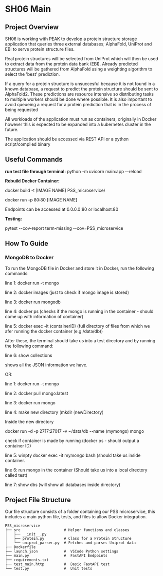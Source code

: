 # SH06 Main


## Project Overview
SH06 is working with PEAK to develop a protein structure storage application that queries three external databases; AlphaFold, UniProt and EBI to serve protein structure files. 

Real protein structures will be selected from UniProt which will then be used to extract data from the protein data bank (EBI).
Already predicted structures will be gathered from AlphaFold using a weighting algorithm to select the 'best' prediction.

If a query for a protein structure is unsuccesful because it is not found in a known database, a request to predict the protein structure should be sent to AlphaFold2. These predictions are resource intensive so distributing tasks to multiple workers should be done where possible. It is also important to avoid queueing a request for a protein prediction that is in the process of being requested

All workloads of the application must run as containers, originally in Docker however this is expected to be expanded into a kubernetes cluster in the future.

The application should be accessed via REST API or a python script/compiled binary


## Useful Commands

**run test file through terminal:** python -m uvicorn main:app --reload

**Rebuild Docker Container:**

docker build -t [IMAGE NAME] PSS_microservice/

docker run -p 80:80 [IMAGE NAME]

Endpoints can be accessed at 0.0.0.0:80 or localhost:80

**Testing:** 

pytest --cov-report term-missing --cov=PSS_microservice

## How To Guide

### MongoDB to Docker

To run the MongoDB file in Docker and store it in Docker, run the following commands:

line 1: docker run -t mongo 

line 2: docker images (just to check if mongo image is stored)

line 3: docker run mongodb 

line 4: docker ps (checks if the mongo is running in the container - should come up with information of container)

line 5: docker exec -it (containerID) (full directory of files from which we afer running the docker container (e.g /data/db))

After these, the terminal should take us into a test directory and by running the following command:

line 6: show collections 

shows all the JSON information we have.

OR:

line 1: docker run -t mongo

line 2: docker pull mongo:latest

line 3: docker run mongo

line 4: make new directory (mkdir (newDirectory)

Inside the new directory

docker run -d -p 2717:27017 -v ~/data/db --name (mymongo) mongo

check if container is made by running (docker ps - should output a container ID)

line 5: winpty docker exec -it mymongo bash (should take us inside container.

line 6: run mongo in the container
(Should take us into a local directory called test)

line 7: show dbs (will show all databases inside directory)

## Project File Structure
Our file structure consists of a folder containing our PSS microservice, this includes a main python file, tests, and files to allow Docker integration.

    PSS_microservice
    ├── src                    # Helper functions and classes
    │   ├── __init__.py        
    │   ├── protein.py         # Class for a Protein Structure
    │   └── uniprot_parser.py  # Fetches and parses Uniprot data
    ├── Dockerfile             
    ├── launch.json            #  VSCode Python settings
    ├── main.py                #  FastAPI Endpoints
    ├── requirements.txt       
    ├── test_main.http         #  Basic FastAPI test
    └── test.py                #  Unit tests

